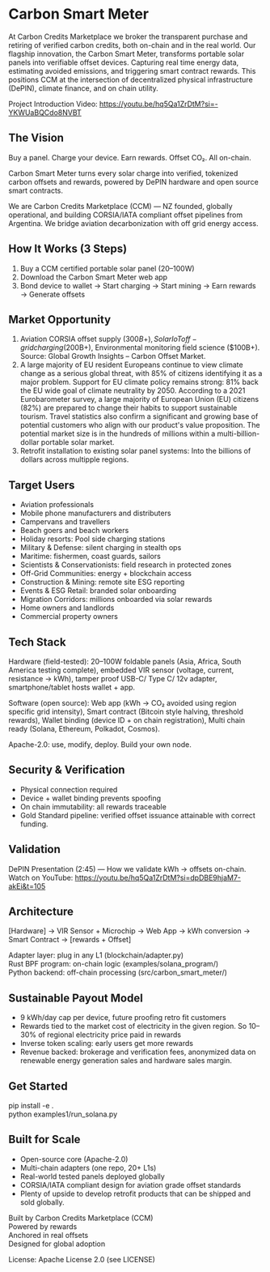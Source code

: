 # Carbon Smart Meter
At Carbon Credits Marketplace we broker the transparent purchase and retiring of verified carbon credits, both on-chain and in the real world. Our flagship innovation, the Carbon Smart Meter, transforms portable solar panels into verifiable offset devices. Capturing real time energy data, estimating avoided emissions, and triggering smart contract rewards. This positions CCM at the intersection of decentralized physical infrastructure (DePIN), climate finance, and on chain utility.

Project Introduction Video: https://youtu.be/hq5Qa1ZrDtM?si=-YKWUaBQCdo8NVBT

## The Vision

Buy a panel. Charge your device. Earn rewards. Offset CO₂. All on-chain.

Carbon Smart Meter turns every solar charge into verified, tokenized carbon offsets and rewards, powered by DePIN hardware and open source smart contracts.

We are Carbon Credits Marketplace (CCM) — NZ founded, globally operational, and building CORSIA/IATA compliant offset pipelines from Argentina. We bridge aviation decarbonization with off grid energy access.

## How It Works (3 Steps)
1. Buy a CCM certified portable solar panel (20–100W)
2. Download the Carbon Smart Meter web app
3. Bond device to wallet → Start charging → Start mining → Earn rewards → Generate offsets

## Market Opportunity
1) Aviation CORSIA offset supply ($300B+), Solar IoT off-grid charging ($200B+), Environmental monitoring field science ($100B+). Source: Global Growth Insights – Carbon Offset Market.
2) A large majority of EU resident Europeans continue to view climate change as a serious global threat, with 85% of citizens identifying it as a major problem. Support for EU climate policy remains strong: 81% back the EU wide goal of climate neutrality by 2050. According to a 2021 Eurobarometer survey, a large majority of European Union (EU) citizens (82%) are prepared to change their habits to support sustainable tourism. Travel statistics also confirm a significant and growing base of potential customers who align with our product's value proposition. The potential market size is in the hundreds of millions within a multi-billion-dollar portable solar market.
3) Retrofit installation to existing solar panel systems: Into the billions of dollars across multipple regions.

## Target Users
- Aviation professionals
- Mobile phone manufacturers and distributers
- Campervans and travellers
- Beach goers and beach workers
- Holiday resorts: Pool side charging stations
- Military & Defense: silent charging in stealth ops
- Maritime: fishermen, coast guards, sailors
- Scientists & Conservationists: field research in protected zones
- Off-Grid Communities: energy + blockchain access
- Construction & Mining: remote site ESG reporting
- Events & ESG Retail: branded solar onboarding
- Migration Corridors: millions onboarded via solar rewards
- Home owners and landlords
- Commercial property owners

## Tech Stack
Hardware (field-tested): 20–100W foldable panels (Asia, Africa, South America testing complete), embedded VIR sensor (voltage, current, resistance → kWh), tamper proof USB-C/ Type C/ 12v adapter, smartphone/tablet hosts wallet + app.

Software (open source): Web app (kWh → CO₂ avoided using region specific grid intensity), Smart contract (Bitcoin style halving, threshold rewards), Wallet binding (device ID + on chain registration), Multi chain ready (Solana, Ethereum, Polkadot, Cosmos).

Apache-2.0: use, modify, deploy. Build your own node.

## Security & Verification
- Physical connection required
- Device + wallet binding prevents spoofing
- On chain immutability: all rewards traceable
- Gold Standard pipeline: verified offset issuance attainable with correct funding.

## Validation
DePIN Presentation (2:45) — How we validate kWh → offsets on-chain. Watch on YouTube: https://youtu.be/hq5Qa1ZrDtM?si=dpDBE9hjaM7-akEi&t=105

## Architecture
[Hardware] → VIR Sensor + Microchip → Web App → kWh conversion → Smart Contract → [rewards + Offset]

Adapter layer: plug in any L1 (blockchain/adapter.py)  
Rust BPF program: on-chain logic (examples/solana_program/)  
Python backend: off-chain processing (src/carbon_smart_meter/)

## Sustainable Payout Model
- 9 kWh/day cap per device, future proofing retro fit customers
- Rewards tied to the market cost of electricity in the given region. So 10–30% of regional electricity price paid in rewards
- Inverse token scaling: early users get more rewards
- Revenue backed: brokerage and verification fees, anonymized data on renewable energy generation sales and hardware sales margin.

## Get Started
pip install -e .  
python examples1/run_solana.py

## Built for Scale
- Open-source core (Apache-2.0)
- Multi-chain adapters (one repo, 20+ L1s)
- Real-world tested panels deployed globally
- CORSIA/IATA compliant design for aviation grade offset standards
- Plenty of upside to develop retrofit products that can be shipped and sold globally.

Built by Carbon Credits Marketplace (CCM)  
Powered by rewards  
Anchored in real offsets  
Designed for global adoption

License: Apache License 2.0 (see LICENSE)
